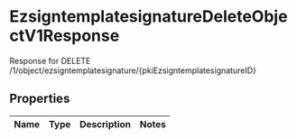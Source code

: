 

# EzsigntemplatesignatureDeleteObjectV1Response

Response for DELETE /1/object/ezsigntemplatesignature/{pkiEzsigntemplatesignatureID}

## Properties

| Name | Type | Description | Notes |
|------------ | ------------- | ------------- | -------------|



